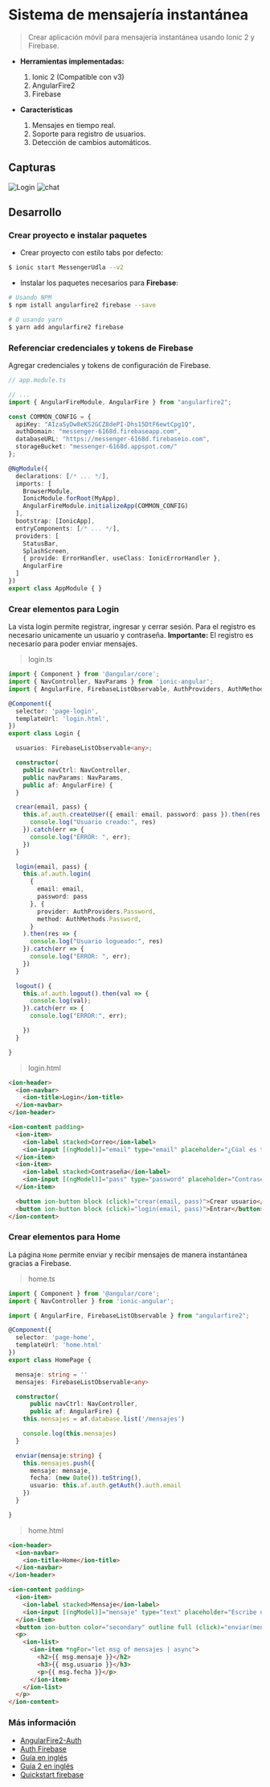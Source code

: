# **Sistema de mensajería instantánea**

> Crear aplicación móvil para mensajería instantánea usando Ionic 2 y Firebase.

* **Herramientas implementadas:**
    1. Ionic 2 (Compatible con v3)
    2. AngularFire2
    3. Firebase

* **Características**
    1. Mensajes en tiempo real.
    2. Soporte para registro de usuarios.
    3. Detección de cambios automáticos.

## **Capturas**

<img src="./login.png" title="Login"/>
<img src="./chat.png" title="chat"/>


## **Desarrollo**

### **Crear proyecto e instalar paquetes**

- Crear proyecto con estilo tabs por defecto:
```bash
$ ionic start MessengerUdla --v2
```

- Instalar los paquetes necesarios para **Firebase**:
```bash
# Usando NPM
$ npm istall angularfire2 firebase --save

# O usando yarn
$ yarn add angularfire2 firebase
```

### **Referenciar credenciales y tokens de Firebase**
Agregar credenciales y tokens de configuración de Firebase.

```ts
// app.module.ts

// ...
import { AngularFireModule, AngularFire } from "angularfire2";

const COMMON_CONFIG = {
  apiKey: "AIzaSyDw8eKS2GCZ8dePI-Dhs15DtF6ewtCpg1Q",
  authDomain: "messenger-6168d.firebaseapp.com",
  databaseURL: "https://messenger-6168d.firebaseio.com",
  storageBucket: "messenger-6168d.appspot.com/"
};

@NgModule({
  declarations: [/* ... */],
  imports: [
    BrowserModule,
    IonicModule.forRoot(MyApp),
    AngularFireModule.initializeApp(COMMON_CONFIG)
  ],
  bootstrap: [IonicApp],
  entryComponents: [/* ... */],
  providers: [
    StatusBar,
    SplashScreen,
    { provide: ErrorHandler, useClass: IonicErrorHandler },
    AngularFire
  ]
})
export class AppModule { }
```

### **Crear elementos para Login**

La vista login permite registrar, ingresar y cerrar sesión. Para el registro es necesario unicamente un usuario y contraseña.
**Importante:** El registro es necesario para poder enviar mensajes.

> login.ts
```ts
import { Component } from '@angular/core';
import { NavController, NavParams } from 'ionic-angular';
import { AngularFire, FirebaseListObservable, AuthProviders, AuthMethods } from "angularfire2";

@Component({
  selector: 'page-login',
  templateUrl: 'login.html',
})
export class Login {

  usuarios: FirebaseListObservable<any>;

  constructor(
    public navCtrl: NavController,
    public navParams: NavParams,
    public af: AngularFire) {
  }

  crear(email, pass) {
    this.af.auth.createUser({ email: email, password: pass }).then(res => {
      console.log("Usuario creado:", res)
    }).catch(err => {
      console.log("ERROR: ", err);
    })
  }

  login(email, pass) {
    this.af.auth.login(
      {
        email: email,
        password: pass
      }, {
        provider: AuthProviders.Password,
        method: AuthMethods.Password,
      }
    ).then(res => {
      console.log("Usuario logueado:", res)
    }).catch(err => {
      console.log("ERROR: ", err);
    })
  }

  logout() {
    this.af.auth.logout().then(val => {
      console.log(val);
    }).catch(err => {
      console.log("ERROR:", err);

    })
  }

}
```

> login.html
```html
<ion-header>
  <ion-navbar>
    <ion-title>Login</ion-title>
  </ion-navbar>
</ion-header>

<ion-content padding>
  <ion-item>
    <ion-label stacked>Correo</ion-label>
    <ion-input [(ngModel)]="email" type="email" placeholder="¿Cúal es tu correo?"></ion-input>
  </ion-item>
  <ion-item>
    <ion-label stacked>Contraseña</ion-label>
    <ion-input [(ngModel)]="pass" type="password" placeholder="Contraseña"></ion-input>
  </ion-item>

  <button ion-button block (click)="crear(email, pass)">Crear usuario</button>
  <button ion-button block (click)="login(email, pass)">Entrar</button>
</ion-content>
```

### **Crear elementos para Home**

La página `Home` permite enviar y recibír mensajes de manera instantánea gracias a Firebase.

> home.ts

```ts
import { Component } from '@angular/core';
import { NavController } from 'ionic-angular';

import { AngularFire, FirebaseListObservable } from "angularfire2";

@Component({
  selector: 'page-home',
  templateUrl: 'home.html'
})
export class HomePage {

  mensaje: string = ''
  mensajes: FirebaseListObservable<any>

  constructor(
      public navCtrl: NavController, 
      public af: AngularFire) {
    this.mensajes = af.database.list('/mensajes')

    console.log(this.mensajes)
  }

  enviar(mensaje:string) {
    this.mensajes.push({
      mensaje: mensaje,
      fecha: (new Date()).toString(),
      usuario: this.af.auth.getAuth().auth.email
    })
  }

}
```

> home.html
```html
<ion-header>
  <ion-navbar>
    <ion-title>Home</ion-title>
  </ion-navbar>
</ion-header>

<ion-content padding>
  <ion-item>
    <ion-label stacked>Mensaje</ion-label>
    <ion-input [(ngModel)]="mensaje" type="text" placeholder="Escribe un mensaje"></ion-input>
  </ion-item>
  <button ion-button color="secondary" outline full (click)="enviar(mensaje)">Enviar</button>
  <p>
    <ion-list>
      <ion-item *ngFor="let msg of mensajes | async">
        <h2>{{ msg.mensaje }}</h2>
        <h3>{{ msg.usuario }}</h3>
        <p>{{ msg.fecha }}</p>
      </ion-item>
    </ion-list>
  </p>
</ion-content>
```


### Más información

- [AngularFire2-Auth](https://github.com/angular/angularfire2/blob/master/docs/5-user-authentication.md)
- [Auth Firebase](http://tphangout.com/ionic-2-authentication-using-firebase)
- [Guía en inglés](https://www.joshmorony.com/building-a-crud-ionic-2-application-with-firebase-angularfire)
- [Guía 2 en inglés](https://www.pluralsight.com/guides/front-end-javascript/using-angularfire2-to-build-ionic-2-firebase-apps)
- [Quickstart firebase](https://firebase.google.com/docs/database/security/quickstart)